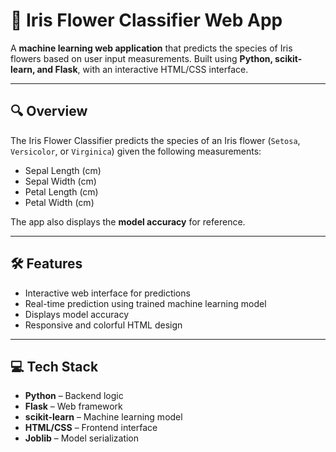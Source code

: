 # 🌸 Iris Flower Classifier Web App

A **machine learning web application** that predicts the species of Iris flowers based on user input measurements. Built using **Python, scikit-learn, and Flask**, with an interactive HTML/CSS interface.

---

## 🔍 Overview

The Iris Flower Classifier predicts the species of an Iris flower (`Setosa`, `Versicolor`, or `Virginica`) given the following measurements:

- Sepal Length (cm)
- Sepal Width (cm)
- Petal Length (cm)
- Petal Width (cm)

The app also displays the **model accuracy** for reference.

---

## 🛠 Features

- Interactive web interface for predictions  
- Real-time prediction using trained machine learning model  
- Displays model accuracy  
- Responsive and colorful HTML design  

---

## 💻 Tech Stack

- **Python** – Backend logic  
- **Flask** – Web framework  
- **scikit-learn** – Machine learning model  
- **HTML/CSS** – Frontend interface  
- **Joblib** – Model serialization  
